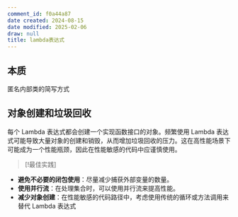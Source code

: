 ```yaml
---
comment_id: f0a44a87
date created: 2024-08-15
date modified: 2025-02-06
draw: null
title: lambda表达式
---
```

## 本质

匿名内部类的简写方式

## 对象创建和垃圾回收

每个 Lambda 表达式都会创建一个实现函数接口的对象。频繁使用 Lambda 表达式可能导致大量对象的创建和销毁，从而增加垃圾回收的压力。这在高性能场景下可能成为一个性能瓶颈，因此在性能敏感的代码中应谨慎使用。

> [!最佳实践]

- **避免不必要的闭包使用**：尽量减少捕获外部变量的数量。
- **使用并行流**：在处理集合时，可以使用并行流来提高性能。
- **减少对象创建**：在性能敏感的代码路径中，考虑使用传统的循环或方法调用来替代 Lambda 表达式
